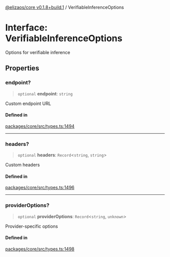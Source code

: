 [@elizaos/core v0.1.8+build.1](../index.md) / VerifiableInferenceOptions

# Interface: VerifiableInferenceOptions

Options for verifiable inference

## Properties

### endpoint?

> `optional` **endpoint**: `string`

Custom endpoint URL

#### Defined in

[packages/core/src/types.ts:1494](https://github.com/Vicolee/riddleculous-ai-agent/blob/main/packages/core/src/types.ts#L1494)

***

### headers?

> `optional` **headers**: `Record`\<`string`, `string`\>

Custom headers

#### Defined in

[packages/core/src/types.ts:1496](https://github.com/Vicolee/riddleculous-ai-agent/blob/main/packages/core/src/types.ts#L1496)

***

### providerOptions?

> `optional` **providerOptions**: `Record`\<`string`, `unknown`\>

Provider-specific options

#### Defined in

[packages/core/src/types.ts:1498](https://github.com/Vicolee/riddleculous-ai-agent/blob/main/packages/core/src/types.ts#L1498)
